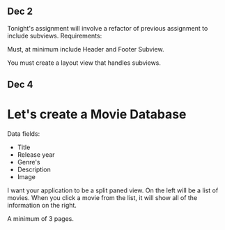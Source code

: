 ## Dec 2

Tonight's assignment will involve a refactor of previous assignment to include subviews.
Requirements:

Must, at minimum include Header and Footer Subview.

You must create a layout view that handles subviews.

## Dec 4

Let's create a Movie Database
=============================

Data fields:
- Title
- Release year
- Genre's
- Description
- Image

I want your application to be a split paned view. On the left will be a list of movies. When you click a movie from the list, it will show all of the information on the right.

A minimum of 3 pages.